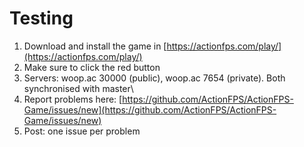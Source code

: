 # Testing

1. Download and install the game in [https://actionfps.com/play/](https://actionfps.com/play/)
2. Make sure to click the red button
3. Servers: woop.ac 30000 \(public\), woop.ac 7654 \(private\). Both synchronised with master\
4. Report problems here: [https://github.com/ActionFPS/ActionFPS-Game/issues/new](https://github.com/ActionFPS/ActionFPS-Game/issues/new)
5. Post: one issue per problem



